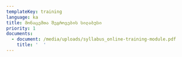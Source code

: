 ```yaml
---
templateKey: training
language: ka
title: მონაცემთა შეგროვების სილაბუსი
priority: 1
documents:
  - document: /media/uploads/syllabus_online-training-module.pdf
    title: '  '
---
```


